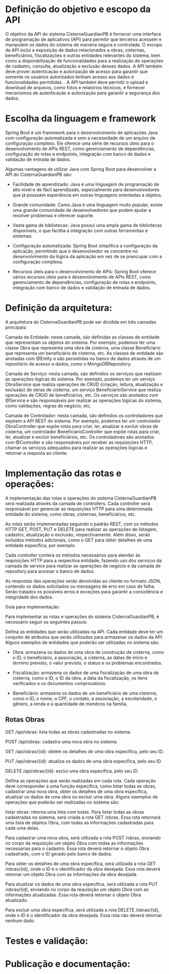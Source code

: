 # Definição do objetivo e escopo da API

O objetivo da API do sistema CisternaGuardianPB é fornecer uma interface de programação de aplicativos (API) para 
permitir que terceiros acessem e manipulem os dados do sistema de maneira segura e controlada.
O escopo da API inclui a exposição de dados relacionados a obras, cisternas, beneficiários, fiscalizações e outras entidades relevantes do sistema, bem como a disponibilização de funcionalidades para a realização de operações de cadastro, consulta, 
atualização e exclusão desses dados. A API também deve prover autenticação e autorização de acesso para garantir que somente os usuários autorizados 
tenham acesso aos dados e funcionalidades permitidas. . A API também deve permitir o upload e download de arquivos, como fotos e relatórios técnicos, e fornecer mecanismos de autenticação e autorização para garantir a segurança dos dados.


# Escolha da linguagem e framework

Spring Boot é um framework para o desenvolvimento de aplicações Java com configuração automatizada e sem a necessidade de um arquivo de configuração complexo. Ele oferece uma série de recursos úteis para o desenvolvimento de APIs REST, como gerenciamento de dependências, configuração de rotas e endpoints, integração com banco de dados e validação de entrada de dados.

Algumas vantagens de utilizar Java com Spring Boot para desenvolver a API do CisternaGuardianPB são:

- Facilidade de aprendizado: Java é uma linguagem de programação de alto nível e de fácil aprendizado, especialmente para desenvolvedores que já possuem experiência em outras linguagens orientadas a objetos.

- Grande comunidade: Como Java é uma linguagem muito popular, existe uma grande comunidade de desenvolvedores que podem ajudar a resolver problemas e oferecer suporte.

- Vasta gama de bibliotecas: Java possui uma ampla gama de bibliotecas disponíveis, o que facilita a integração com outras ferramentas e sistemas.

- Configuração automatizada: Spring Boot simplifica a configuração da aplicação, permitindo que o desenvolvedor se concentre no desenvolvimento da lógica da aplicação em vez de se preocupar com a configuração complexa.

- Recursos úteis para o desenvolvimento de APIs: Spring Boot oferece vários recursos úteis para o desenvolvimento de APIs REST, como gerenciamento de dependências, configuração de rotas e endpoints, integração com banco de dados e validação de entrada de dados.


# Definição da arquitetura:

A arquitetura do CisternaGuardianPB pode ser dividida em três camadas principais:

Camada de Entidade: nesta camada, são definidas as classes de entidade que representam os objetos do sistema. Por exemplo, podemos ter uma classe Obra que representa uma obra de cisterna, uma classe Beneficiario que representa um beneficiário de cisterna, etc. As classes de entidade são anotadas com @Entity e são persistidas no banco de dados através de um repositório de acesso a dados, como o MongoDBRepository.

Camada de Serviço: nesta camada, são definidos os serviços que realizam as operações lógicas do sistema. Por exemplo, podemos ter um serviço ObraService que realiza operações de CRUD (criação, leitura, atualização e exclusão) de obras de cisterna, um serviço BeneficiarioService que realiza operações de CRUD de beneficiários, etc. Os serviços são anotados com @Service e são responsáveis por realizar as operações lógicas do sistema, como validações, regras de negócio, etc.

Camada de Controlador: nesta camada, são definidos os controladores que expõem a API REST do sistema. Por exemplo, podemos ter um controlador ObraController que expõe rotas para criar, ler, atualizar e excluir obras de cisterna, um controlador BeneficiarioController que expõe rotas para criar, ler, atualizar e excluir beneficiários, etc. Os controladores são anotados com @Controller e são responsáveis por receber as requisições HTTP, chamar os serviços adequados para realizar as operações lógicas e retornar a resposta ao cliente.


# Implementação das rotas e operações:

A implementação das rotas e operações do sistema CisternaGuardianPB será realizada através da camada de controllers. Cada controller será responsável por gerenciar as requisições HTTP para uma determinada entidade do sistema, como obras, cisternas, beneficiários, etc.

As rotas serão implementadas seguindo o padrão REST, com os métodos HTTP GET, POST, PUT e DELETE para realizar as operações de listagem, cadastro, atualização e exclusão, respectivamente. Além disso, serão incluídos métodos adicionais, como o GET para obter detalhes de uma entidade específica, por exemplo.

Cada controller conterá os métodos necessários para atender às requisições HTTP para a respectiva entidade, fazendo uso dos serviços da camada de service para realizar as operações de negócio e da camada de repository para acessar o banco de dados.

As respostas das operações serão devolvidas ao cliente no formato JSON, contendo os dados solicitados ou mensagens de erro em caso de falha. Serão tratados os possíveis erros e exceções para garantir a consistência e integridade dos dados.

Guia para implementação: 

Para implementar as rotas e operações do sistema CisternaGuardianPB, é necessário seguir os seguintes passos:

Defina as entidades que serão utilizadas na API. Cada entidade deve ter um conjunto de atributos que serão utilizados para armazenar os dados da API. Alguns exemplos de entidades que poderão ser utilizadas no sistema são:

- Obra: armazena os dados de uma obra de construção de cisterna, como o ID, o beneficiário, a associação, a cisterna, as datas de início e término previsto, o valor previsto, o status e os problemas encontrados.

- Fiscalização: armazena os dados de uma fiscalização de uma obra de cisterna, como o ID, o ID da obra, a data da fiscalização, os itens verificados e os documentos comprovativos.

- Beneficiário: armazena os dados de um beneficiário de uma cisterna, como o ID, o nome, o CPF, o contato, a associação, a escolaridade, o gênero, a renda e a quantidade de membros na família.


## Rotas Obras

GET /api/obras: lista todas as obras cadastradas no sistema.

POST /api/obras: cadastra uma nova obra no sistema.

GET /api/obras/{id}: obtém os detalhes de uma obra específica, pelo seu ID.

PUT /api/obras/{id}: atualiza os dados de uma obra específica, pelo seu ID.

DELETE /api/obras/{id}: exclui uma obra específica, pelo seu ID.

Defina as operações que serão realizadas em cada rota. Cada operação deve corresponder a uma função específica, como listar todas as obras, cadastrar uma nova obra, obter os detalhes de uma obra específica, atualizar os dados de uma obra ou excluir uma obra. Alguns exemplos de operações que poderão ser realizadas no sistema são:

listar obras: retorna uma lista com todas. Para listar todas as obras cadastradas no sistema, será criada a rota GET /obras. Essa rota retornará uma lista de objetos Obra, com todas as informações cadastradas para cada uma delas.

Para cadastrar uma nova obra, será utilizada a rota POST /obras, enviando no corpo da requisição um objeto Obra com todas as informações necessárias para o cadastro. Essa rota deverá retornar o objeto Obra cadastrado, com o ID gerado pelo banco de dados.

Para obter os detalhes de uma obra específica, será utilizada a rota GET /obras/{id}, onde o ID é o identificador da obra desejada. Essa rota deverá retornar um objeto Obra com as informações da obra desejada.

Para atualizar os dados de uma obra específica, será utilizada a rota PUT /obras/{id}, enviando no corpo da requisição um objeto Obra com as informações atualizadas. Essa rota deverá retornar o objeto Obra atualizado.

Para excluir uma obra específica, será utilizada a rota DELETE /obras/{id}, onde o ID é o identificador da obra desejada. Essa rota não deverá retornar nenhum dado.



# Testes e validação: 

# Publicação e documentação:
